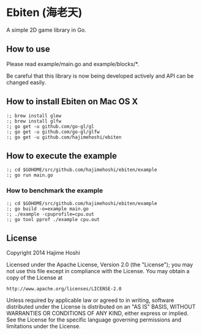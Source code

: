 # Ebiten (海老天)

A simple 2D game library in Go.

## How to use

Please read example/main.go and example/blocks/*.

Be careful that this library is now being developed actively and API can be
changed easily.

## How to install Ebiten on Mac OS X

```
:; brew install glew
:; brew install glfw
:; go get -u github.com/go-gl/gl
:; go get -u github.com/go-gl/glfw
:; go get -u github.com/hajimehoshi/ebiten
```

## How to execute the example

```
:; cd $GOHOME/src/github.com/hajimehoshi/ebiten/example
:; go run main.go
```

### How to benchmark the example

```
:; cd $GOHOME/src/github.com/hajimehoshi/ebiten/example
:; go build -o=example main.go
:; ./example -cpuprofile=cpu.out
:; go tool pprof ./example cpu.out
```

## License

Copyright 2014 Hajime Hoshi

Licensed under the Apache License, Version 2.0 (the "License");
you may not use this file except in compliance with the License.
You may obtain a copy of the License at

    http://www.apache.org/licenses/LICENSE-2.0

Unless required by applicable law or agreed to in writing, software
distributed under the License is distributed on an "AS IS" BASIS,
WITHOUT WARRANTIES OR CONDITIONS OF ANY KIND, either express or implied.
See the License for the specific language governing permissions and
limitations under the License.

